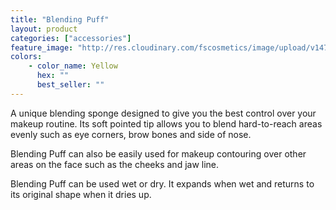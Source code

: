 ```yaml
---
title: "Blending Puff"
layout: product
categories: ["accessories"]
feature_image: "http://res.cloudinary.com/fscosmetics/image/upload/v1474872006/products/blending_puff.jpg"
colors:
    - color_name: Yellow
      hex: ""
      best_seller: ""
---
```

A unique blending sponge designed to give you the best control over your makeup routine. Its soft pointed tip allows you to blend hard-to-reach areas evenly such as eye corners, brow bones and side of nose.

Blending Puff can also be easily used for makeup contouring over other areas on the face such as the cheeks and jaw line.

Blending Puff can be used wet or dry. It expands when wet and returns to its original shape when it dries up.
